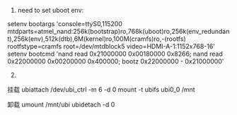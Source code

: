 
1. need to set uboot env: 

setenv bootargs 'console=ttyS0,115200 mtdparts=atmel_nand:256k(bootstrap)ro,768k(uboot)ro,256k(env_redundant),256k(env),512k(dtb),6M(kernel)ro,100M(cramfs)ro,-(rootfs) rootfstype=cramfs root=/dev/mtdblock5 video=HDMI-A-1:1152x768-16'
setenv bootcmd 'nand read 0x21000000 0x00180000 0x8266; nand read 0x22000000 0x00200000 0x400000; bootz 0x22000000 - 0x21000000'

2. 
挂载
ubiattach /dev/ubi_ctrl -m 6 -d 0
mount -t ubifs ubi0_0 /mnt

卸载
umount /mnt/ubi
ubidetach -d 0